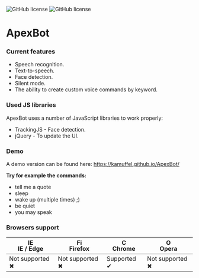 <img src="https://img.shields.io/badge/Software%20state-Alpha-brightgreen.svg" alt="GitHub license" data-canonical-src="https://img.shields.io/badge/Software%20state-Alpha-brightgreen.svg" style="max-width:100%;"> <img src="https://img.shields.io/github/license/mashape/apistatus.svg" alt="GitHub license" data-canonical-src="https://img.shields.io/github/license/mashape/apistatus.svg" style="max-width:100%;">

# ApexBot

### Current features
* Speech recognition.
* Text-to-speech.
* Face detection.
* Silent mode.
* The ability to create custom voice commands by keyword.

### Used JS libraries
ApexBot uses a number of JavaScript libraries to work properly:

* TrackingJS - Face detection.
* jQuery - To update the UI.

### Demo
A demo version can be found here: https://kamuffel.github.io/ApexBot/

__Try for example the commands:__ 
* tell me a quote 
* sleep 
* wake up (multiple times) ;)
* be quiet
* you may speak

### Browsers support

| <img src="https://raw.githubusercontent.com/godban/browsers-support-badges/master/src/images/edge.png" alt="IE / Edge" width="16px" height="16px" /></br>IE / Edge | <img src="https://raw.githubusercontent.com/godban/browsers-support-badges/master/src/images/firefox.png" alt="Firefox" width="16px" height="16px" /></br>Firefox | <img src="https://raw.githubusercontent.com/godban/browsers-support-badges/master/src/images/chrome.png" alt="Chrome" width="16px" height="16px" /></br>Chrome | <img src="https://raw.githubusercontent.com/godban/browsers-support-badges/master/src/images/opera.png" alt="Opera" width="16px" height="16px" /></br>Opera |
| --------- | --------- | --------- | --------- |
| Not supported ✖ | Not supported ✖ | Supported ✔ | Not supported ✖
